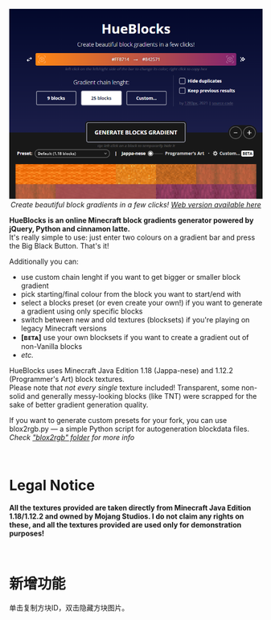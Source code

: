<p align=center><a href="https://1280px.github.io/hueblocks"><img src="https://raw.githubusercontent.com/1280px/hueblocks/main/readme-pic.png"></a><br>
<i>Create beautiful block gradients in a few clicks! <a href="https://1280px.github.io/hueblocks">Web version available here</a></i></p>

<b>HueBlocks is an online Minecraft block gradients generator powered by jQuery, Python and cinnamon latte. </b>
<br>It's really simple to use: just enter two colours on a gradient bar and press the Big Black Button. That's it!

Additionally you can:<ul>
<li>use custom chain lenght if you want to get bigger or smaller block gradient
<li>pick starting/final colour from the block you want to start/end with
<li>select a blocks preset (or even create your own!) if you want to generate a gradient using only specific blocks
<li>switch between new and old textures (blocksets) if you're playing on legacy Minecraft versions
<li><b>[ʙᴇᴛᴀ]</b> use your own blocksets if you want to create a gradient out of non-Vanilla blocks
<li><i>etc.</i></ul>

HueBlocks uses Minecraft Java Edition 1.18 (Jappa-nese) and 1.12.2 (Programmer's Art) block textures. 
<br>Please note that <i>not every single</i> texture included! Transparent, some non-solid and generally messy-looking blocks (like TNT) were scrapped for the sake of better gradient generation quality.

If you want to generate custom presets for your fork, you can use blox2rgb.py — a simple Python script for autogeneration blockdata files. <i>Check <a href="https://github.com/1280px/hueblocks/tree/main/data/!!%20blox2rgb">"blox2rgb" folder</a> for more info</i>


<br><h1>Legal Notice</h1>
<b>All the textures provided are taken directly from Minecraft Java Edition 1.18/1.12.2 and owned by Mojang Studios. I do not claim any rights on these, and all the textures provided are used only for demonstration purposes!</b>

<br><h1>新增功能</h1>
单击复制方块ID，双击隐藏方块图片。
